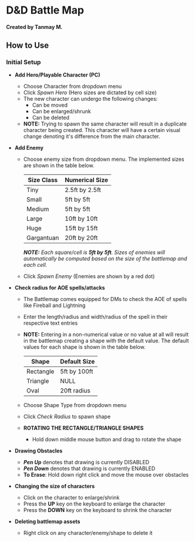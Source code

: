 # D&D Battle Map
#### Created by Tanmay M.

## How to Use

### Initial Setup
* **Add Hero/Playable Character (PC)**

    * Choose Character from dropdown menu
    * Click *Spawn Hero* (Hero sizes are dictated by cell size)
    * The new character can undergo the following changes:
        * Can be moved
        * Can be enlarged/shrunk
        * Can be deleted
    * **NOTE:** Trying to spawn the same character will result in a duplicate character being created.
    This character will have a certain visual change denoting it's difference from the main character.
* **Add Enemy**
    * Choose enemy size from dropdown menu. The implemented sizes are shown in the table below.
    
        |Size Class|Numerical Size|
        |----------|--------------|
        |Tiny| 2.5ft by 2.5ft|
        |Small| 5ft by 5ft|
        |Medium| 5ft by 5ft|
        |Large| 10ft by 10ft|
        |Huge| 15ft by 15ft|
        |Gargantuan| 20ft by 20ft|
        
        _**NOTE:** Each square/cell is **5ft by 5ft**. Sizes of enemies will automatically be computed based on the size of the battlemap and each cell._
    * Click _Spawn Enemy_ (Enemies are shown by a red dot)
* **Check radius for AOE spells/attacks**
    * The Battlemap comes equipped for DMs to check the AOE of spells like Fireball and Lightning
    * Enter the length/radius and width/radius of the spell in their respective text entries
    * **NOTE:** Entering in a non-numerical value or no value at all will result in the battlemap creating a shape with the default value. The default values for each shape is shown in the table below.
        
        |Shape|Default Size|
        |----------|--------------|
        |Rectangle| 5ft by 100ft|
        |Triangle| NULL|
        |Oval| 20ft radius|
    * Choose Shape Type from dropdown menu
    * Click *Check Radius* to spawn shape
    * **ROTATING THE RECTANGLE/TRIANGLE SHAPES**
        * Hold down middle mouse button and drag to rotate the shape
* **Drawing Obstacles**
    * _**Pen Up**_ denotes that drawing is currently DISABLED
    * _**Pen Down**_ denotes that drawing is currently ENABLED
    * **To Erase**: Hold down right click and move the mouse over obstacles
* **Changing the size of characters**
    * Click on the character to enlarge/shrink
    * Press the **UP** key on the keyboard to enlarge the character
    * Press the **DOWN** key on the keyboard to shrink the character
* **Deleting battlemap assets**
    * Right click on any character/enemy/shape to delete it
    
